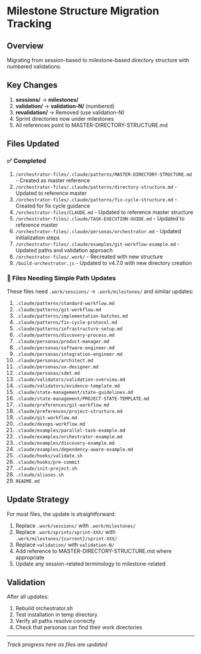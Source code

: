 # Milestone Structure Migration Tracking

## Overview
Migrating from session-based to milestone-based directory structure with numbered validations.

## Key Changes
1. **sessions/** → **milestones/**
2. **validation/** → **validation-N/** (numbered)
3. **revalidation/** → Removed (use validation-N)
4. Sprint directories now under milestones
5. All references point to MASTER-DIRECTORY-STRUCTURE.md

## Files Updated

### ✅ Completed
1. `/orchestrator-files/.claude/patterns/MASTER-DIRECTORY-STRUCTURE.md` - Created as master reference
2. `/orchestrator-files/.claude/patterns/directory-structure.md` - Updated to reference master
3. `/orchestrator-files/.claude/patterns/fix-cycle-structure.md` - Created for fix cycle guidance
4. `/orchestrator-files/CLAUDE.md` - Updated to reference master structure
5. `/orchestrator-files/.claude/TASK-EXECUTION-GUIDE.md` - Updated to reference master
6. `/orchestrator-files/.claude/personas/orchestrator.md` - Updated initialization steps
7. `/orchestrator-files/.claude/examples/git-workflow-example.md` - Updated paths and validation approach
8. `/orchestrator-files/.work/` - Recreated with new structure
9. `/build-orchestrator.js` - Updated to v4.7.0 with new directory creation

### 🔄 Files Needing Simple Path Updates
These files need `.work/sessions/` → `.work/milestones/` and similar updates:

1. `.claude/patterns/standard-workflow.md`
2. `.claude/patterns/git-workflow.md`
3. `.claude/patterns/implementation-batches.md`
4. `.claude/patterns/fix-cycle-protocol.md`
5. `.claude/patterns/infrastructure-setup.md`
6. `.claude/patterns/discovery-process.md`
7. `.claude/personas/product-manager.md`
8. `.claude/personas/software-engineer.md`
9. `.claude/personas/integration-engineer.md`
10. `.claude/personas/architect.md`
11. `.claude/personas/ux-designer.md`
12. `.claude/personas/sdet.md`
13. `.claude/validators/validation-overview.md`
14. `.claude/validators/evidence-template.md`
15. `.claude/state-management/state-guidelines.md`
16. `.claude/state-management/PROJECT-STATE-TEMPLATE.md`
17. `.claude/preferences/git-workflow.md`
18. `.claude/preferences/project-structure.md`
19. `.claude/git-workflow.md`
20. `.claude/devops-workflow.md`
21. `.claude/examples/parallel-task-example.md`
22. `.claude/examples/orchestrator-example.md`
23. `.claude/examples/discovery-example.md`
24. `.claude/examples/dependency-aware-example.md`
25. `.claude/hooks/validate.sh`
26. `.claude/hooks/pre-commit`
27. `.claude/init-project.sh`
28. `.claude/aliases.sh`
29. `README.md`

## Update Strategy

For most files, the update is straightforward:
1. Replace `.work/sessions/` with `.work/milestones/`
2. Replace `.work/sprints/sprint-XXX/` with `.work/milestones/{current}/sprint-XXX/`
3. Replace `validation/` with `validation-N/`
4. Add reference to MASTER-DIRECTORY-STRUCTURE.md where appropriate
5. Update any session-related terminology to milestone-related

## Validation
After all updates:
1. Rebuild orchestrator.sh
2. Test installation in temp directory
3. Verify all paths resolve correctly
4. Check that personas can find their work directories

---
*Track progress here as files are updated*